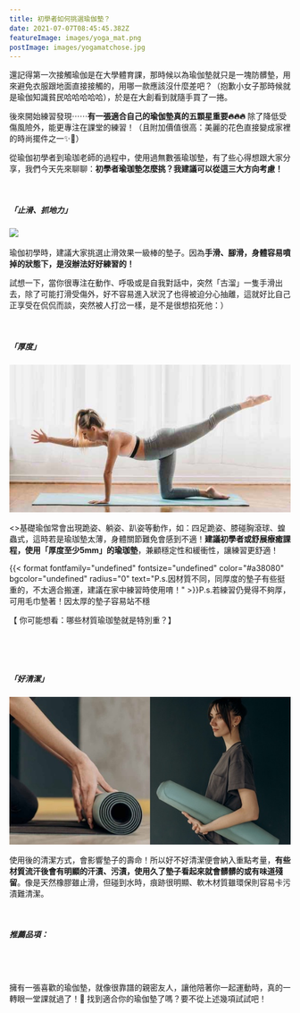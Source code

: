 ```yaml
---
title: 初學者如何挑選瑜伽墊？
date: 2021-07-07T08:45:45.382Z
featureImage: images/yoga_mat.png
postImage: images/yogamatchose.jpg
---
```

還記得第一次接觸瑜伽是在大學體育課，那時候以為瑜伽墊就只是一塊防髒墊，用來避免衣服跟地面直接接觸的，用哪一款應該沒什麼差吧？（抱歉小女子那時候就是瑜伽知識貧民哈哈哈哈哈），於是在大創看到就隨手買了一捲。

後來開始練習發現⋯⋯**有一張適合自己的瑜伽墊真的五顆星重要🔥🔥🔥** 除了降低受傷風險外，能更專注在課堂的練習！（且附加價值很高：美麗的花色直接變成家裡的時尚擺件之一✨🥳）

從瑜伽初學者到瑜珈老師的過程中，使用過無數張瑜珈墊，有了些心得想跟大家分享，我們今天先來聊聊：**初學者瑜珈墊怎麼挑？我建議可以從這三大方向考慮！**
<br>
<br>
<br>

##### 「止滑、抓地力」

![](https://xuani-yoga.tk/images/dogpose2.jpg)

瑜伽初學時，建議大家挑選止滑效果一級棒的墊子。因為**手滑、腳滑，身體容易噴掉的狀態下，是沒辦法好好練習的！**

試想一下，當你很專注在動作、呼吸或是自我對話中，突然「古溜」一隻手滑出去，除了可能打滑受傷外，好不容易進入狀況了也得被迫分心抽離，這就好比自己正享受在侃侃而談，突然被人打岔一樣，是不是很想掐死他：）
<br>
<br>
<br>

##### 「厚度」

![](images/all-four.jpg)

<>基礎瑜伽常會出現跪姿、躺姿、趴姿等動作，如：四足跪姿、膝碰胸滾球、蝗蟲式，這時若是瑜珈墊太薄，身體關節難免會感到不適！**建議初學者或舒展療癒課程，使用「厚度至少5mm」的瑜珈墊**，兼顧穩定性和緩衝性，讓練習更舒適！

{{< format fontfamily="undefined" fontsize="undefined" color="#a38080" bgcolor="undefined" radius="0" text="P.s.因材質不同，同厚度的墊子有些挺重的，不太適合搬運，建議在家中練習時使用唷！" >}}P.s.若練習仍覺得不夠厚，可用毛巾墊著！因太厚的墊子容易站不穩

【 你可能想看：哪些材質瑜珈墊就是特別重？】

<br>
<br>
<br>

##### 「好清潔」

![](images/a3.jpg)

使用後的清潔方式，會影響墊子的壽命！所以好不好清潔便會納入重點考量，**有些材質流汗後會有明顯的汗漬、污漬，使用久了墊子看起來就會髒髒的或有味道殘留**。像是天然橡膠雖止滑，但碰到水時，痕跡很明顯、軟木材質雖環保則容易卡污漬難清潔。
<br>
<br>
<br>

##### 推薦品項：

<br>
<br>
<br>
擁有一張喜歡的瑜伽墊，就像很靠譜的親密友人，讓他陪著你一起運動時，真的一轉眼一堂課就過了！🥰 找到適合你的瑜伽墊了嗎？要不從上述幾項試試吧！